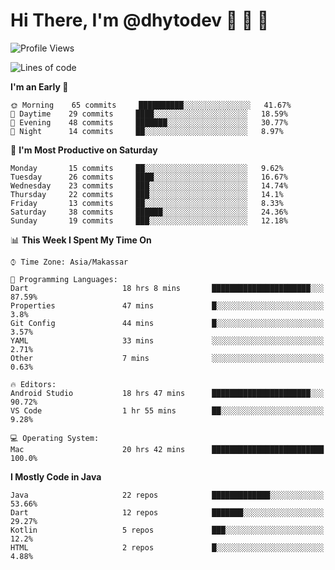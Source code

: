 # Hi There, I'm @dhytodev 👋 👋 👋

<!--
**DhytoDev/dhytodev** is a ✨ _special_ ✨ repository because its `README.md` (this file) appears on your GitHub profile.

Here are some ideas to get you started:

- 🔭 I’m currently working on ...
- 🌱 I’m currently learning ...
- 👯 I’m looking to collaborate on ...
- 🤔 I’m looking for help with ...
- 💬 Ask me about ...
- 📫 How to reach me: ...
- 😄 Pronouns: ...
- ⚡ Fun fact: ...
-->

<!--START_SECTION:waka-->
![Profile Views](http://img.shields.io/badge/Profile%20Views-18-blue)

![Lines of code](https://img.shields.io/badge/From%20Hello%20World%20I%27ve%20Written-265847%20lines%20of%20code-blue)

**I'm an Early 🐤** 

```text
🌞 Morning    65 commits     ██████████░░░░░░░░░░░░░░░   41.67% 
🌆 Daytime    29 commits     ████░░░░░░░░░░░░░░░░░░░░░   18.59% 
🌃 Evening    48 commits     ███████░░░░░░░░░░░░░░░░░░   30.77% 
🌙 Night      14 commits     ██░░░░░░░░░░░░░░░░░░░░░░░   8.97%

```
📅 **I'm Most Productive on Saturday** 

```text
Monday       15 commits     ██░░░░░░░░░░░░░░░░░░░░░░░   9.62% 
Tuesday      26 commits     ████░░░░░░░░░░░░░░░░░░░░░   16.67% 
Wednesday    23 commits     ███░░░░░░░░░░░░░░░░░░░░░░   14.74% 
Thursday     22 commits     ███░░░░░░░░░░░░░░░░░░░░░░   14.1% 
Friday       13 commits     ██░░░░░░░░░░░░░░░░░░░░░░░   8.33% 
Saturday     38 commits     ██████░░░░░░░░░░░░░░░░░░░   24.36% 
Sunday       19 commits     ███░░░░░░░░░░░░░░░░░░░░░░   12.18%

```


📊 **This Week I Spent My Time On** 

```text
⌚︎ Time Zone: Asia/Makassar

💬 Programming Languages: 
Dart                     18 hrs 8 mins       ██████████████████████░░░   87.59% 
Properties               47 mins             █░░░░░░░░░░░░░░░░░░░░░░░░   3.8% 
Git Config               44 mins             █░░░░░░░░░░░░░░░░░░░░░░░░   3.57% 
YAML                     33 mins             ░░░░░░░░░░░░░░░░░░░░░░░░░   2.71% 
Other                    7 mins              ░░░░░░░░░░░░░░░░░░░░░░░░░   0.63%

🔥 Editors: 
Android Studio           18 hrs 47 mins      ██████████████████████░░░   90.72% 
VS Code                  1 hr 55 mins        ██░░░░░░░░░░░░░░░░░░░░░░░   9.28%

💻 Operating System: 
Mac                      20 hrs 42 mins      █████████████████████████   100.0%

```

**I Mostly Code in Java** 

```text
Java                     22 repos            █████████████░░░░░░░░░░░░   53.66% 
Dart                     12 repos            ███████░░░░░░░░░░░░░░░░░░   29.27% 
Kotlin                   5 repos             ███░░░░░░░░░░░░░░░░░░░░░░   12.2% 
HTML                     2 repos             █░░░░░░░░░░░░░░░░░░░░░░░░   4.88%

```



<!--END_SECTION:waka-->
